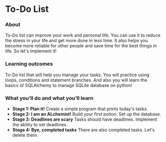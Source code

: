 # To-Do List
### About
To-Do list can improve your work and personal life. You can use it to reduce the stress in your life and get more done in less time. It also helps you become more reliable for other people and save time for the best things in life. So let's implement it!

### Learning outcomes
To-Do list that will help you manage your tasks. You will practice using loops, conditions and statement branches. And also you will learn the basics of SQLAlchemy to manage SQLite database on python!

### What you’ll do and what you’ll learn
- **Stage 1: Plan it!**
  Create a simple program that prints today's tasks.
- **Stage 2: I am an ALchemist!**
  Build your first potion. Set up the database.
- **Stage 3: Deadlines are scary**
  Tasks should have deadlines. Implement the ability to set deadlines.
- **Stage 4: Bye, completed tasks**
  There are also completed tasks. Let's delete them.
